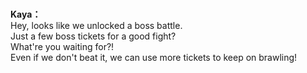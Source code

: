 # 

  
**Kaya：**  
Hey, looks like we unlocked a boss battle.  
Just a few boss tickets for a good fight?  
 What're you waiting for?!  
Even if we don't beat it, we can use more tickets to keep on brawling!  
